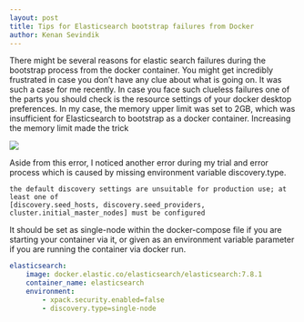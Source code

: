 ```yaml
---
layout: post
title: Tips for Elasticsearch bootstrap failures from Docker
author: Kenan Sevindik
---
```


There might be several reasons for elastic search failures during the bootstrap process from the docker container. You 
might get incredibly frustrated in case you don’t have any clue about what is going on. It was such a case for me recently. 
In case you face such clueless failures one of the parts you should check is the resource settings of your docker desktop 
preferences. In my case, the memory upper limit was set to 2GB, which was insufficient for Elasticsearch to bootstrap as 
a docker container. Increasing the memory limit made the trick

![](http://kenansevindik.com/assets/images/elasticsearch_docker_failure.png)

Aside from this error, I noticed another error during my trial and error process which is caused by missing environment 
variable discovery.type.

```error
the default discovery settings are unsuitable for production use; at least one of
[discovery.seed_hosts, discovery.seed_providers, cluster.initial_master_nodes] must be configured
```

It should be set as single-node within the docker-compose file if you are starting your container via it, or given as an 
environment variable parameter if you are running the container via docker run.

```yaml
elasticsearch:
    image: docker.elastic.co/elasticsearch/elasticsearch:7.8.1
    container_name: elasticsearch
    environment:
        - xpack.security.enabled=false
        - discovery.type=single-node
```
